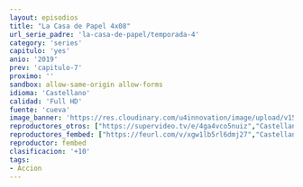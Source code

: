```yaml
---
layout: episodios
title: "La Casa de Papel 4x08"
url_serie_padre: 'la-casa-de-papel/temporada-4'
category: 'series'
capitulo: 'yes'
anio: '2019'
prev: 'capitulo-7'
proximo: ''
sandbox: allow-same-origin allow-forms
idioma: 'Castellano'
calidad: 'Full HD'
fuente: 'cueva'
image_banner: 'https://res.cloudinary.com/u4innovation/image/upload/v1563567323/casa3-banner-min_yqqryd.jpg'
reproductores_otros: ["https://supervideo.tv/e/4ga4vco5nuiz","Castellano","https://api.cuevana3.io/stream/index.php?file=ek5lbm9xYWNrS0xYMTZLa2xNbkdvY3ZTb3BtZng4TGp6ZFpobGFMUGtOelcwcUZmbWRIVzRkakVuS0JnbEplcG1KUnNZSlRTMGViVTBxZGdsdEhPb3JTdW5aUnF1Y1hWeTY2RVlLRFNsWmJheEorYmw5R2wyTmZIbUd4a2w1bW9uWmRzWW1pU29PUFQxcWVScDl2UjJLSFdtS1NjeHc9PQ","Castellano","https://gdriveplayer.me/embed2.php?link=8LCLpba1HdTNNpsZBq%252FIjg%252FHGoNqdiTtn%252B7s48R3Ah4npRj2YFO5s4nyoRD26P5t7%252BDj4q%252B%252B7wFCXSgmfPvihZukyKfkboDTV%252FScUgKbTg0dcetRjmV40ZG7bEeHu6i6iFBSkn%252F4Ufet9ngYpShVOwbx0YdFQDlGGMVwIu3f9BU0efy8I2kvQ4agEKgYKnW1nvK03ijf7nvDWKIW%252BGOnPN","Castellano","https://mstream.website/3b4edzhf935o","Castellano"]
reproductores_fembed: ["https://feurl.com/v/xgw1lb5rl6dmj27","Castellano"]
reproductor: fembed
clasificacion: '+10'
tags:
- Accion
---
```












